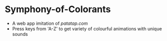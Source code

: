 # Symphony-of-Colorants
- A web app imitation of *patatap.com*
- Press keys from 'A-Z' to get variety of colourful animations with unique sounds
